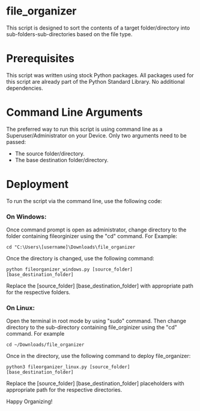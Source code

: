 # file_organizer

This script is designed to sort the contents of a target folder/directory into sub-folders-sub-directories based on the file type.

# Prerequisites
This script was written using stock Python packages. All packages used for this script are already part of the Python Standard Library. No additional dependencies.

# Command Line Arguments

The preferred way to run this script is using command line as a Superuser/Administrator on your Device. Only two arguments need to be passed:
* The source folder/directory.
* The base destination folder/directory.

# Deployment
To run the script via the command line, use the following code:

### On Windows:
Once command prompt is open as administrator, change directory to the folder containing fileorginizer using the "cd" command. For Example:
```
cd "C:\Users\[username]\Downloads\file_organizer
```
Once the directory is changed, use the following command:
```
python fileorganizer_windows.py [source_folder] [base_destination_folder] 
```         
Replace the [source_folder] [base_destination_folder] with appropriate path for the respective folders.

### On Linux:
Open the terminal in root mode by using "sudo" command. Then change directory to the sub-directory containing file_orginizer using the "cd" command. For example
```
cd ~/Downloads/file_organizer
```
Once in the directory, use the following command to deploy file_organizer:
```            
python3 fileorganizer_linux.py [source_folder] [base_destination_folder]
```
Replace the [source_folder] [base_destination_folder] placeholders with appropriate path for the respective directories.

Happy Organizing!


